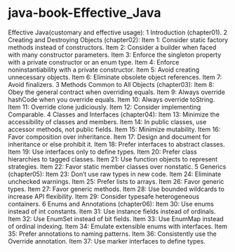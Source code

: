 # java-book-Effective_Java
Effective Java(customary and effective usage):
    1 Introduction (chapter01).
    2 Creating and Destroying Objects (chapter02):
        Item 1: Consider static factory methods instead of constructors.
        Item 2: Consider a builder when faced with many constructor parameters.
        Item 3: Enforce the singleton property with a private constructor or an enum type.
        Item 4: Enforce noninstantiability with a private constructor.
        Item 5: Avoid creating unnecessary objects.
        Item 6: Eliminate obsolete object references.
        Item 7: Avoid finalizers.
    3 Methods Common to All Objects (chapter03):
        Item 8: Obey the general contract when overriding equals.
        Item 9: Always override hashCode when you override equals.
        Item 10: Always override toString.
        Item 11: Override clone judiciously.
        Item 12: Consider implementing Comparable.
    4 Classes and Interfaces (chapter04):
        Item 13: Minimize the accessibility of classes and members.
        Item 14: In public classes, use accessor methods, not public fields.
        Item 15: Minimize mutability.
        Item 16: Favor composition over inheritance.
        Item 17: Design and document for inheritance or else prohibit it.
        Item 18: Prefer interfaces to abstract classes.
        Item 19: Use interfaces only to define types.
        Item 20: Prefer class hierarchies to tagged classes.
        Item 21: Use function objects to represent strategies.
        Item 22: Favor static member classes over nonstatic.
    5 Generics (chapter05):
        Item 23: Don’t use raw types in new code.
        Item 24: Eliminate unchecked warnings.
        Item 25: Prefer lists to arrays.
        Item 26: Favor generic types.
        Item 27: Favor generic methods.
        Item 28: Use bounded wildcards to increase API flexibility.
        Item 29: Consider typesafe heterogeneous containers.
    6 Enums and Annotations (chapter06):
        Item 30: Use enums instead of int constants.
        Item 31: Use instance fields instead of ordinals.
        Item 32: Use EnumSet instead of bit fields.
        Item 33: Use EnumMap instead of ordinal indexing.
        Item 34: Emulate extensible enums with interfaces.
        Item 35: Prefer annotations to naming patterns.
        Item 36: Consistently use the Override annotation.
        Item 37: Use marker interfaces to define types.

